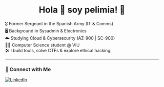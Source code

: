 <div align="center"> 
  <h1> Hola 👋 soy pelimia! 👋 </h1>
</div>


🎖️ Former Sergeant in the Spanish Army (IT & Comms)  
🖥️ Background in Sysadmin & Electronics  
☁️ Studying Cloud & Cybersecurity (AZ-900 | SC-900)  
👨‍🎓 Computer Science student @ VIU  
🛠️ I build tools, solve CTFs & explore ethical hacking

---

### 🔗 Connect with Me
[![LinkedIn](https://img.shields.io/badge/LinkedIn-blue?logo=linkedin&style=flat)](https://www.linkedin.com/in/pelimia/)  
<!--
**pelimia/pelimia** is a ✨ _special_ ✨ repository because its `README.md` (this file) appears on your GitHub profile.

Here are some ideas to get you started:

- 🔭 I’m currently working on ...
- 🌱 I’m currently learning ...
- 👯 I’m looking to collaborate on ...
- 🤔 I’m looking for help with ...
- 💬 Ask me about ...
- 📫 How to reach me: ...
- 😄 Pronouns: ...
- ⚡ Fun fact: ...
-->
